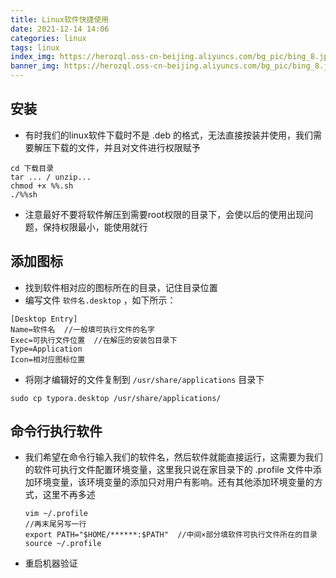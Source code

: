 ```yaml
---
title: Linux软件快捷使用
date: 2021-12-14 14:06
categories: linux
tags: linux
index_img: https://herozql.oss-cn-beijing.aliyuncs.com/bg_pic/bing_8.jpg
banner_img: https://herozql.oss-cn-beijing.aliyuncs.com/bg_pic/bing_8.jpg
---
```




## 安装

- 有时我们的linux软件下载时不是 .deb 的格式，无法直接按装并使用，我们需要解压下载的文件，并且对文件进行权限赋予

```
cd 下载目录
tar ... / unzip...
chmod +x %%.sh
./%%sh
```

- 注意最好不要将软件解压到需要root权限的目录下，会使以后的使用出现问题，保持权限最小，能使用就行

## 添加图标

- 找到软件相对应的图标所在的目录，记住目录位置
- 编写文件 `软件名.desktop` ，如下所示：

```
[Desktop Entry]
Name=软件名  //一般填可执行文件的名字
Exec=可执行文件位置  //在解压的安装包目录下
Type=Application
Icon=相对应图标位置
```

- 将刚才编辑好的文件复制到 `/usr/share/applications` 目录下

```
sudo cp typora.desktop /usr/share/applications/
```

## 命令行执行软件

- 我们希望在命令行输入我们的软件名，然后软件就能直接运行，这需要为我们的软件可执行文件配置环境变量，这里我只说在家目录下的  .profile 文件中添加环境变量，该环境变量的添加只对用户有影响。还有其他添加环境变量的方式，这里不再多述

  ```
  vim ~/.profile
  //再末尾另写一行
  export PATH="$HOME/******:$PATH"  //中间×部分填软件可执行文件所在的目录
  source ~/.profile
  ```

  

- 重启机器验证